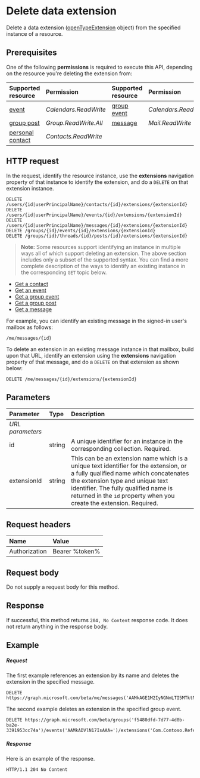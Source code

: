 # Delete data extension

Delete a data extension ([openTypeExtension](../resources/openTypeExtension.md) object) from the specified instance of a resource. 

## Prerequisites

One of the following **permissions** is required to execute this API, depending on the resource you're
deleting the extension from:

|**Supported resource**|**Permission**|**Supported resource**|**Permission** |
|:-----|:-----|:-----|:-----|
| [event](../resources/event.md) | _Calendars.ReadWrite_ | [group event](../resources/event.md) | _Calendars.ReadWrite_ | 
| [group post](../resources/post.md) | _Group.ReadWrite.All_ | [message](../resources/message.md) | _Mail.ReadWrite_ | 
| [personal contact](../resources/contact.md) | _Contacts.ReadWrite_ |
 
## HTTP request

In the request, identify the resource instance, use the **extensions** 
navigation property of that instance to identify the extension, and do a `DELETE` on that extension instance.

<!-- { "blockType": "ignored" } -->
```http
DELETE /users/{id|userPrincipalName}/contacts/{id}/extensions/{extensionId}
DELETE /users/{id|userPrincipalName}/events/{id}/extensions/{extensionId}
DELETE /users/{id|userPrincipalName}/messages/{id}/extensions/{extensionId}
DELETE /groups/{id}/events/{id}/extensions/{extensionId}
DELETE /groups/{id}/threads/{id}/posts/{id}/extensions/{extensionId}
```

>**Note:** Some resources support identifying an instance in multiple ways all of which support deleting an extension. 
The above section includes only a subset of the 
supported syntax. You can find a more complete description of the ways to identify an existing instance in the corresponding `GET` topic below. 

- [Get a contact](../api/contact_get.md)
- [Get an event](../api/event_get.md)
- [Get a group event](../api/event_get.md)
- [Get a group post](../api/post_get.md)
- [Get a message](../api/message_get.md)

For example, you can identify an existing message in the signed-in user's mailbox as follows:
<!-- { "blockType": "ignored" } -->
```http
/me/messages/{id}
```

To delete an extension in an existing message instance in that mailbox, build upon that URL, 
identify an extension using the **extensions** navigation property of that message, and do a `DELETE` on that extension as shown below:
<!-- { "blockType": "ignored" } -->
```http
DELETE /me/messages/{id}/extensions/{extensionId}
```


## Parameters
|**Parameter**|**Type**|**Description**|
|:-----|:-----|:-----|
|_URL parameters_|
|id|string|A unique identifier for an instance in the corresponding collection. Required.|
|extensionId|string|This can be an extension name which is a unique text identifier for the extension, or a fully qualified name which concatenates the extension type and unique text identifier. The fully qualified name is returned in the `id` property when you create the extension. Required.|


## Request headers
| Name       | Value |
|:---------------|:----------|
| Authorization | Bearer %token%|


## Request body
Do not supply a request body for this method.


## Response
If successful, this method returns `204, No Content` response code. It does not return anything in the response body.

## Example
##### Request
The first example references an extension by its name and deletes the extension in the specified message.
<!-- {
  "blockType": "request",
  "name": "delete_opentypeextension"
}-->
```http
DELETE https://graph.microsoft.com/beta/me/messages('AAMkAGE1M2IyNGNmLTI5MTktNDUyZi1iOTVl===')/extensions('Com.Contoso.Referral')
```

The second example deletes an extension in the specified group event.

<!-- { "blockType": "ignored" } -->
```http
DELETE https://graph.microsoft.com/beta/groups('f5480dfd-7d77-4d0b-ba2e-3391953cc74a')/events('AAMkADVlN17IsAAA=')/extensions('Com.Contoso.Referral')
```

 

##### Response
Here is an example of the response.
<!-- {
  "blockType": "response",
  "truncated": false
} -->
```http
HTTP/1.1 204 No Content
```

<!-- uuid: 8fcb5dbc-d5aa-4681-8e31-b001d5168d79
2015-10-25 14:57:30 UTC -->
<!-- {
  "type": "#page.annotation",
  "description": "Delete opentypeextension",
  "keywords": "",
  "section": "documentation",
  "tocPath": ""
}-->
